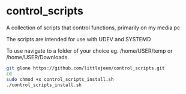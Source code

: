 # control_scripts
A collection of scripts that control functions, primarily on my media pc

The scripts are intended for use with UDEV and SYSTEMD

To use navigate to a folder of your choice eg. /home/USER/temp or /home/USER/Downloads.

```bash
git glone https://github.com/littlejeem/control_scripts.git
cd
sudo chmod +x control_scripts_install.sh
./control_scripts_install.sh
```
